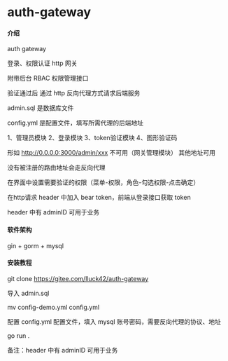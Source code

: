 # auth-gateway

#### 介绍

auth gateway

登录、权限认证 http 网关

附带后台 RBAC 权限管理接口

验证通过后 通过 http 反向代理方式请求后端服务

admin.sql 是数据库文件

config.yml 是配置文件，填写所需代理的后端地址


1、管理员模块
2、登录模块
3、token验证模块
4、图形验证码

形如 http://0.0.0.0:3000/admin/xxx 不可用（网关管理模块）
其他地址可用

没有被注册的路由地址会走反向代理

在界面中设置需要验证的权限（菜单-权限，角色-勾选权限-点击确定）

在http请求 header 中加入 bear token，前端从登录接口获取 token

header 中有 adminID 可用于业务

#### 软件架构
gin + gorm + mysql


#### 安装教程
git clone https://gitee.com/lluck42/auth-gateway

导入 admin.sql

mv config-demo.yml config.yml

配置 config.yml 配置文件，填入 mysql 账号密码，需要反向代理的协议、地址

go run .

备注：header 中有 adminID 可用于业务